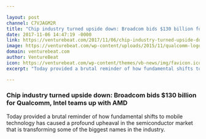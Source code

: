 ```yaml
---

layout: post
channel: C7VJAGM2R
title: "Chip industry turned upside down: Broadcom bids $130 billion for Qualcomm, Intel teams up with AMD"
date: 2017-11-06 14:47:19 -0000
link: https://venturebeat.com/2017/11/06/chip-industry-turned-upside-down-broadcom-bids-130-billion-for-qualcomm-intel-teams-up-with-amd/
image: https://venturebeat.com/wp-content/uploads/2015/11/qualcomm-logo.jpg?fit=780%2C410&strip=all
domain: venturebeat.com
author: VentureBeat
icon: https://venturebeat.com/wp-content/themes/vb-news/img/favicon.ico
excerpt: "Today provided a brutal reminder of how fundamental shifts to mobile technology has caused a profound upheaval in the semiconductor market that is transforming some of the biggest names in the industry."

---
```


### Chip industry turned upside down: Broadcom bids $130 billion for Qualcomm, Intel teams up with AMD

Today provided a brutal reminder of how fundamental shifts to mobile technology has caused a profound upheaval in the semiconductor market that is transforming some of the biggest names in the industry.
